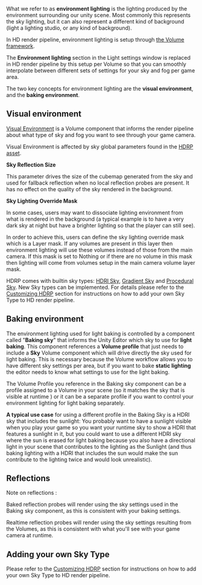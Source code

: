 What we refer to as **environment lighting** is the lighting produced by the environment surrounding our unity scene. Most commonly this represents the sky lighting, but it can also represent a different kind of background (light a lighting studio, or any kind of background).

In HD render pipeline, environment lighting is setup through [the Volume framework](https://github.com/Unity-Technologies/ScriptableRenderPipeline/wiki/Volumes).

The **Environment lighting** section in the Light settings window is replaced in HD render pipeline by this setup per Volume so that you can smoothly interpolate between different sets of settings for your sky and fog per game area.

The two key concepts for environment lighting are the **visual environment**, and the **baking environment**.

## Visual environment

[Visual Environment](https://github.com/Unity-Technologies/ScriptableRenderPipeline/wiki/HDRP-Visual-Environment) is a Volume component that informs the render pipeline about what type of sky and fog you want to see through your game camera.

Visual Environment is affected by sky global parameters found in the [HDRP asset](https://github.com/Unity-Technologies/ScriptableRenderPipeline/wiki/HDRP-Asset#sky).

**Sky Reflection Size**

This parameter drives the size of the cubemap generated from the sky and used for fallback reflection when no local reflection probes are present. It has no effect on the quality of the sky rendered in the background.

**Sky Lighting Override Mask**

In some cases, users may want to dissociate lighting environment from what is rendered in the background (a typical example is to have a very dark sky at night but have a brighter lighting so that the player can still see).

In order to achieve this, users can define the sky lighting override mask which is a Layer mask. If any volumes are present in this layer then environment lighting will use these volumes instead of those from the main camera. If this mask is set to Nothing or if there are no volume in this mask then lighting will come from volumes setup in the main camera volume layer mask.

HDRP comes with builtin sky types: [HDRI Sky](https://github.com/Unity-Technologies/ScriptableRenderPipeline/wiki/HDRI-Sky), [Gradient Sky](https://github.com/Unity-Technologies/ScriptableRenderPipeline/wiki/Gradient-Sky) and [Procedural Sky](https://github.com/Unity-Technologies/ScriptableRenderPipeline/wiki/Procedural-Sky). New Sky types can be implemented. For details please refer to the [Customizing HDRP](https://github.com/Unity-Technologies/ScriptableRenderPipeline/wiki/Writing-A-Custom-Sky-Renderer) section for instructions on how to add your own Sky Type to HD render pipeline.

## Baking environment

The environment lighting used for light baking is controlled by a component called "**Baking sky**" that informs the Unity Editor which sky to use for **light baking**. This component references a **Volume profile** that just needs to include a **Sky** Volume component which will drive directly the sky used for light baking. This is necessary because the Volume workflow allows you to have different sky settings per area, but if you want to bake **static lighting** the editor needs to know what settings to use for the light baking.

The Volume Profile you reference in the Baking sky component can be a profile assigned to a Volume in your scene (so it matches the sky that is visible at runtime ) or it can be a separate profile if you want to control your environment lighting for light baking separately.

**A typical use case** for using a different profile in the Baking Sky is a HDRI sky that includes the sunlight: You probably want to have a sunlight visible when you play your game so you want your runtime sky to show a HDRI that features a sunlight in it, but you could want to use a different HDRI sky where the sun is erased for light baking because you also have a directional light in your scene that contributes to the lighting as the Sunlight (and thus baking lighting with a HDRI that includes the sun would make the sun contribute to the lighting twice and would look unrealistic).

## Reflections

Note on reflections :

Baked reflection probes will render using the sky settings used in the Baking sky component, as this is consistent with your baking settings.

Realtime reflection probes will render using the sky settings resulting from the Volumes, as this is consistent with what you'll see with your game camera at runtime.

## Adding your own Sky Type

Please refer to the [Customizing HDRP](https://github.com/Unity-Technologies/ScriptableRenderPipeline/wiki/Writing-A-Custom-Sky-Renderer) section for instructions on how to add your own Sky Type to HD render pipeline.